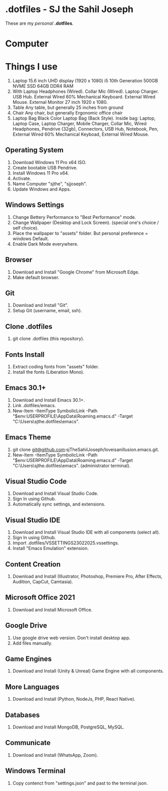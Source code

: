 
# .dotfiles - SJ the Sahil Joseph
These are my *personal* __.dotfiles__.

# Computer

# Things I use
  1. Laptop
     15.6 inch UHD display (1920 x 1080)
     i5 10th Generation
     500GB NVME SSD
     64GB DDR4 RAM
  2. With Laptop
     Headphones (Wired).
     Collar Mic (Wired).
     Laptop Charger.
     USB Hub.
     External Wired 60% Mechanical Keyboard.
     External Wired Mouse.
     External Monitor 27 inch 1920 x 1080.
  3. Table
     Any table, but generally
     25 inches from ground
  4. Chair
     Any chair, but generally
     Ergonomic office chair
  5. Laptop Bag
     Black Color Laptop Bag (Back Style).
     Inside bag:
            Laptop, Laptop Case, Laptop Charger, Mobile Charger, Collar Mic,
            Wired Headphones, Pendrive (32gb), Connectors, USB Hub, Notebook, Pen,
            External Wired 60% Mechanical Keyboad, External Wired Mouse.

## Operating System
   1. Download Windows 11 Pro x64 ISO.
   2. Create bootable USB Pendrive.
   3. Install Windows 11 Pro x64.
   4. Activate.
   5. Name Computer "sjthe", "sjjoseph".
   6. Update Windows and Apps.

## Windows Settings
   1. Change Bettery Performance to "Best Performance" mode.
   2. Change Wallpaper (Desktop and Lock Screen). (special one's choice / self choice).
   3. Place the wallpaper to "assets" folder. But personal preference = windows Default.
   4. Enable Dark Mode everywhere.

## Browser
   1. Download and Install "Google Chrome" from Microsoft Edge.
   2. Make default browser.

## Git
   1. Download and Install "Git".
   2. Setup Git (username, email, ssh).

## Clone .dotfiles
   1. git clone .dotfiles (this repository).

## Fonts Install
   1. Extract coding fonts from "assets" folder.
   2. Install the fonts (Liberation Mono).

## Emacs 30.1+
   1. Download and Install Emacs 30.1+.
   2. Link .dotfiles/emacs.
   3. New-Item -ItemType SymbolicLink -Path "$env:USERPROFILE\AppData\Roaming\.emacs.d" -Target "C:\Users\sjthe\.dotfiles\emacs".

## Emacs Theme
   1. git clone git@github.com:sjTheSahilJoseph/loveisanillusion.emacs.git.
   2. New-Item -ItemType SymbolicLink -Path "$env:USERPROFILE\AppData\Roaming\.emacs.d" -Target "C:\Users\sjthe\.dotfiles\emacs". (administrator terminal).

## Visual Studio Code
   1. Download and Install Visual Studio Code.
   2. Sign In using Github.
   3. Automatically sync settings, and extensions.

## Visual Studio IDE
   1. Download and Install Visual Studio IDE with all components (select all).
   2. Sign In using Github.
   3. Import .dotfiles/VSSETTINGS23022025.vssettings.
   4. Install "Emacs Emulation" extension.

## Content Creation
   1. Download and Install (Illustrator, Photoshop, Premiere Pro, After Effects, Audition, CapCut, Camtasia).

## Microsoft Office 2021
   1. Download and Install Microsoft Office.

## Google Drive
   1. Use google drive web version. Don't install desktop app.
   2. Add files manually.

## Game Engines
   1. Download and Install (Unity & Unreal) Game Engine with all components.

## More Languages
   1. Download and Install (Python, NodeJs, PHP, React Native).

## Databases
   1. Download and Install MongoDB, PostgreSQL, MySQL.

## Communicate
   1. Download and Install (WhatsApp, Zoom).

## Windows Terminal
   1. Copy contenct from "settings.json" and past to the terminal json.


